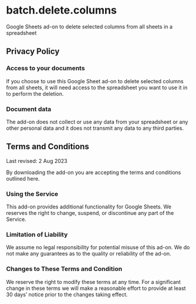 # batch.delete.columns
Google Sheets ad-on to delete selected columns from all sheets in a spreadsheet

## Privacy Policy

### Access to your documents
If you choose to use this Google Sheet ad-on to delete selected columns from all sheets, it will need access to the spreadsheet you want to use it in to perform the deletion. 

### Document data
The add-on does not collect or use any data from your spreadsheet or any other personal data and it does not transmit any data to any third parties.


## Terms and Conditions

Last revised: 2 Aug 2023

By downloading the add-on you are accepting the terms and conditions outlined here.

### Using the Service

This add-on provides additional functionality for Google Sheets. We reserves the right to change, suspend, or discontinue any part of the Service.


### Limitation of Liability

We assume no legal responsibility for potential misuse of this ad-on. We do not make any guarantees as to the quality or reliability of the ad-on.

### Changes to These Terms and Condition

We reserve the right to modify these terms at any time. For a significant change in these terms we will make a reasonable effort to provide at least 30 days’ notice prior to the changes taking effect.


